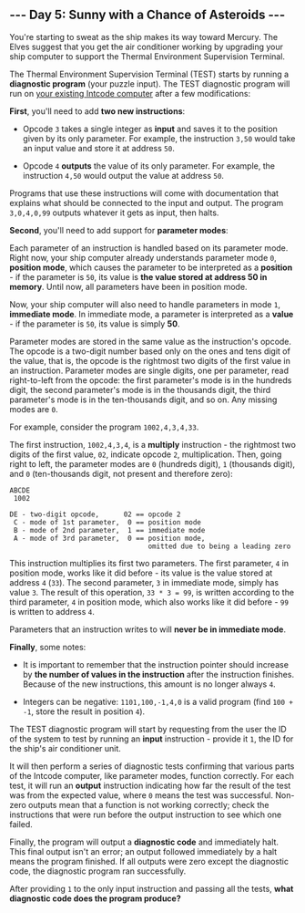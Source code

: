## --- Day 5: Sunny with a Chance of Asteroids ---
You're starting to sweat as the ship makes its way toward Mercury. The Elves suggest that you get the air conditioner working by upgrading your ship computer to support the Thermal Environment Supervision Terminal.
 
The Thermal Environment Supervision Terminal (TEST) starts by running a **diagnostic program** (your puzzle input). The TEST diagnostic program will run on [your existing Intcode computer](2) after a few modifications:
 
**First**, you'll need to add **two new instructions**:
 
 
- Opcode `3` takes a single integer as **input** and saves it to the position given by its only parameter. For example, the instruction `3,50` would take an input value and store it at address `50`.
 
- Opcode `4` **outputs** the value of its only parameter. For example, the instruction `4,50` would output the value at address `50`.
 
 
Programs that use these instructions will come with documentation that explains what should be connected to the input and output. The program `3,0,4,0,99` outputs whatever it gets as input, then halts.
 
**Second**, you'll need to add support for **parameter modes**:
 
Each parameter of an instruction is handled based on its parameter mode. Right now, your ship computer already understands parameter mode `0`, **position mode**, which causes the parameter to be interpreted as a **position** - if the parameter is `50`, its value is **the value stored at address 50 in memory**. Until now, all parameters have been in position mode.
 
Now, your ship computer will also need to handle parameters in mode `1`, **immediate mode**. In immediate mode, a parameter is interpreted as a **value** - if the parameter is `50`, its value is simply **50**.
 
Parameter modes are stored in the same value as the instruction's opcode. The opcode is a two-digit number based only on the ones and tens digit of the value, that is, the opcode is the rightmost two digits of the first value in an instruction. Parameter modes are single digits, one per parameter, read right-to-left from the opcode: the first parameter's mode is in the hundreds digit, the second parameter's mode is in the thousands digit, the third parameter's mode is in the ten-thousands digit, and so on. Any missing modes are `0`.
 
For example, consider the program `1002,4,3,4,33`.
 
The first instruction, `1002,4,3,4`, is a **multiply** instruction - the rightmost two digits of the first value, `02`, indicate opcode `2`, multiplication. Then, going right to left, the parameter modes are `0` (hundreds digit), `1` (thousands digit), and `0` (ten-thousands digit, not present and therefore zero):
 

```
ABCDE
 1002

DE - two-digit opcode,      02 == opcode 2
 C - mode of 1st parameter,  0 == position mode
 B - mode of 2nd parameter,  1 == immediate mode
 A - mode of 3rd parameter,  0 == position mode,
                                  omitted due to being a leading zero
```

 
This instruction multiplies its first two parameters. The first parameter, `4` in position mode, works like it did before - its value is the value stored at address `4` (`33`). The second parameter, `3` in immediate mode, simply has value `3`. The result of this operation, `33 * 3 = 99`, is written according to the third parameter, `4` in position mode, which also works like it did before - `99` is written to address `4`.
 
Parameters that an instruction writes to will **never be in immediate mode**.
 
**Finally**, some notes:
 
 
- It is important to remember that the instruction pointer should increase by **the number of values in the instruction** after the instruction finishes. Because of the new instructions, this amount is no longer always `4`.
 
- Integers can be negative: `1101,100,-1,4,0` is a valid program (find `100 + -1`, store the result in position `4`).
 
 
The TEST diagnostic program will start by requesting from the user the ID of the system to test by running an **input** instruction - provide it `1`, the ID for the ship's air conditioner unit.
 
It will then perform a series of diagnostic tests confirming that various parts of the Intcode computer, like parameter modes, function correctly. For each test, it will run an **output** instruction indicating how far the result of the test was from the expected value, where `0` means the test was successful. Non-zero outputs mean that a function is not working correctly; check the instructions that were run before the output instruction to see which one failed.
 
Finally, the program will output a **diagnostic code** and immediately halt. This final output isn't an error; an output followed immediately by a halt means the program finished. If all outputs were zero except the diagnostic code, the diagnostic program ran successfully.
 
After providing `1` to the only input instruction and passing all the tests, **what diagnostic code does the program produce?**
 
